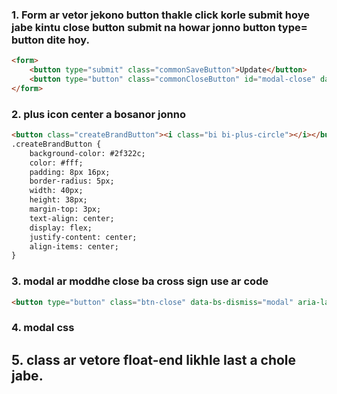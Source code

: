 
### 1. Form ar vetor jekono button thakle click korle submit hoye jabe kintu close button submit na howar jonno button type= button dite hoy.
```html
<form>
	<button type="submit" class="commonSaveButton">Update</button>
	<button type="button" class="commonCloseButton" id="modal-close" data-bs-dismiss="modal" aria-label="Close">Close</button>  
</form>
``` 
### 2.  plus icon center a bosanor jonno 

```html
<button class="createBrandButton"><i class="bi bi-plus-circle"></i></button>
.createBrandButton {  
    background-color: #2f322c;  
    color: #fff;  
    padding: 8px 16px;  
    border-radius: 5px;  
    width: 40px;  
    height: 38px;  
    margin-top: 3px;  
    text-align: center;  
    display: flex;  
    justify-content: center;  
    align-items: center;  
}
```
### 3. modal ar moddhe close ba cross sign use ar code
```html 
<button type="button" class="btn-close" data-bs-dismiss="modal" aria-label="Close"></button>
```
### 4.   modal css
<style>  
    .modal-content {  
        transition: transform 0.3s ease, opacity 0.3s ease;  
    }  
    .modal.fade .modal-dialog {  
        transform: translateY(-10%);  
        opacity: 1;  
    }  
    .modal.show .modal-dialog {  
        transform: translateY(0);  
        opacity: 1;  
    }  
</style>
## 5. class ar vetore float-end likhle last a chole jabe.
